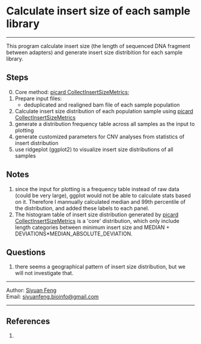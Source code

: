 # Calculate insert size of each sample library

----
This program calculate insert size (the length of sequenced DNA fragment between adapters) and generate insert size distribition for each sample library.

## Steps
0. Core method: [picard CollectInsertSizeMetrics][1];
1. Prepare input files:
    * deduplicated and realigned bam file of each sample population
2. Calculate insert size distribution of each population sample using [picard CollectInsertSizeMetrics][1]
3. generate a distribution frequency table across all samples as the input to plotting
4. generate customized parameters for CNV analyses from statistics of insert distribution
5. use ridgeplot (ggplot2) to visualize insert size distributions of all samples

## Notes
1. since the input for plotting is a frequency table instead of raw data (could be very large), ggplot would not be able to calculate stats based on it. Therefore I mannually calculated median and 99th percentile of the distribution, and added these labels to each panel.
2. The histogram table of insert size distribution generated by [picard CollectInsertSizeMetrics][1] is a 'core' distribution, which only include length categories between minimum insert size and MEDIAN + DEVIATIONS*MEDIAN_ABSOLUTE_DEVIATION.

## Questions
1. there seems a geographical pattern of insert size distribution, but we will not investigate that.

----
Author: [Siyuan Feng](https://scholar.google.com/citations?user=REHFXSsAAAAJ&hl)  
Email: siyuanfeng.bioinfo@gmail.com

----
## References
1. [1]: https://broadinstitute.github.io/picard/command-line-overview.html#CollectInsertSizeMetrics (picard CollectInsertSizeMetrics)
